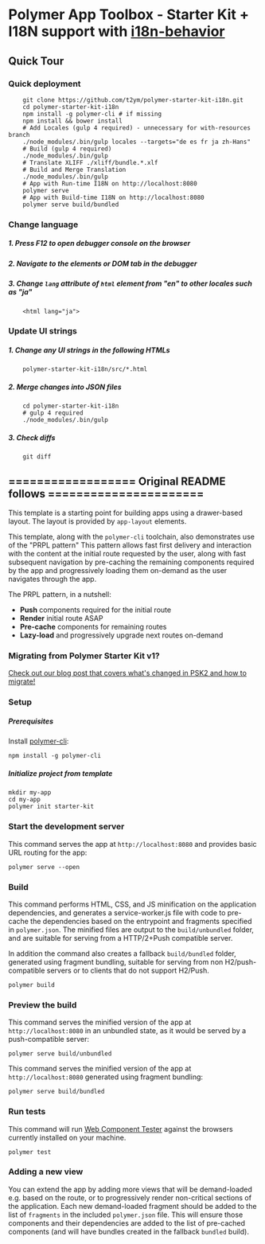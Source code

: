 # Polymer App Toolbox - Starter Kit + I18N support with [i18n-behavior](https://github.com/t2ym/i18n-behavior)

## Quick Tour

### Quick deployment

```
    git clone https://github.com/t2ym/polymer-starter-kit-i18n.git
    cd polymer-starter-kit-i18n
    npm install -g polymer-cli # if missing
    npm install && bower install
    # Add Locales (gulp 4 required) - unnecessary for with-resources branch
    ./node_modules/.bin/gulp locales --targets="de es fr ja zh-Hans"
    # Build (gulp 4 required)
    ./node_modules/.bin/gulp
    # Translate XLIFF ./xliff/bundle.*.xlf
    # Build and Merge Translation
    ./node_modules/.bin/gulp
    # App with Run-time I18N on http://localhost:8080
    polymer serve
    # App with Build-time I18N on http://localhost:8080
    polymer serve build/bundled
```

### Change language

##### 1. Press F12 to open debugger console on the browser

##### 2. Navigate to the elements or DOM tab in the debugger

##### 3. Change `lang` attribute of `html` element from "en" to other locales such as "ja"

```
    <html lang="ja">
```

### Update UI strings

##### 1. Change any UI strings in the following HTMLs

```
    polymer-starter-kit-i18n/src/*.html
```

##### 2. Merge changes into JSON files

```
    cd polymer-starter-kit-i18n
    # gulp 4 required
    ./node_modules/.bin/gulp
```

##### 3. Check diffs

```
    git diff
```

## ================== Original README follows ======================

This template is a starting point for building apps using a drawer-based
layout. The layout is provided by `app-layout` elements.

This template, along with the `polymer-cli` toolchain, also demonstrates use
of the "PRPL pattern" This pattern allows fast first delivery and interaction with
the content at the initial route requested by the user, along with fast subsequent
navigation by pre-caching the remaining components required by the app and
progressively loading them on-demand as the user navigates through the app.

The PRPL pattern, in a nutshell:

* **Push** components required for the initial route
* **Render** initial route ASAP
* **Pre-cache** components for remaining routes
* **Lazy-load** and progressively upgrade next routes on-demand

### Migrating from Polymer Starter Kit v1?

[Check out our blog post that covers what's changed in PSK2 and how to migrate!](https://www.polymer-project.org/1.0/blog/2016-08-18-polymer-starter-kit-or-polymer-cli.html)

### Setup

##### Prerequisites

Install [polymer-cli](https://github.com/Polymer/polymer-cli):

    npm install -g polymer-cli

##### Initialize project from template

    mkdir my-app
    cd my-app
    polymer init starter-kit

### Start the development server

This command serves the app at `http://localhost:8080` and provides basic URL
routing for the app:

    polymer serve --open


### Build

This command performs HTML, CSS, and JS minification on the application
dependencies, and generates a service-worker.js file with code to pre-cache the
dependencies based on the entrypoint and fragments specified in `polymer.json`.
The minified files are output to the `build/unbundled` folder, and are suitable
for serving from a HTTP/2+Push compatible server.

In addition the command also creates a fallback `build/bundled` folder,
generated using fragment bundling, suitable for serving from non
H2/push-compatible servers or to clients that do not support H2/Push.

    polymer build

### Preview the build

This command serves the minified version of the app at `http://localhost:8080`
in an unbundled state, as it would be served by a push-compatible server:

    polymer serve build/unbundled

This command serves the minified version of the app at `http://localhost:8080`
generated using fragment bundling:

    polymer serve build/bundled

### Run tests

This command will run
[Web Component Tester](https://github.com/Polymer/web-component-tester) against the
browsers currently installed on your machine.

    polymer test

### Adding a new view

You can extend the app by adding more views that will be demand-loaded
e.g. based on the route, or to progressively render non-critical sections
of the application.  Each new demand-loaded fragment should be added to the
list of `fragments` in the included `polymer.json` file.  This will ensure
those components and their dependencies are added to the list of pre-cached
components (and will have bundles created in the fallback `bundled` build).
